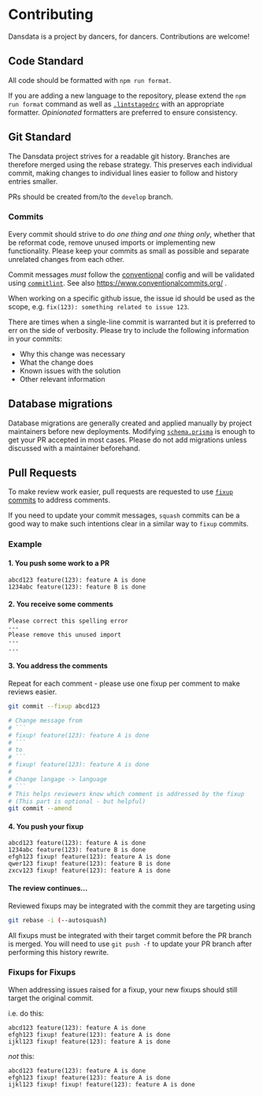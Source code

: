 # Contributing

Dansdata is a project by dancers, for dancers. Contributions are welcome!

## Code Standard

All code should be formatted with `npm run format`.

If you are adding a new language to the repository, please extend the `npm run format`
command as well as [`.lintstagedrc`](./.lintstagedrc) with an appropriate formatter.
_Opinionated_ formatters are preferred to ensure consistency.

## Git Standard

The Dansdata project strives for a readable git history. Branches are therefore merged
using the rebase strategy. This preserves each individual commit, making changes to individual
lines easier to follow and history entries smaller.

PRs should be created from/to the `develop` branch.

### Commits

Every commit should strive to do _one thing and one thing only_, whether that be reformat
code, remove unused imports or implementing new functionality. Please keep your commits as
small as possible and separate unrelated changes from each other.

Commit messages _must_ follow the [conventional](https://github.com/conventional-changelog/commitlint/tree/master/%40commitlint/config-conventional)
config and will be validated using [`commitlint`](https://commitlint.js.org/). See also
https://www.conventionalcommits.org/ .

When working on a specific github issue, the issue id should be used as the scope, e.g.
`fix(123): something related to issue 123`.

There are times when a single-line commit is warranted but it is preferred to err on the
side of verbosity. Please try to include the following information in your commits:

- Why this change was necessary
- What the change does
- Known issues with the solution
- Other relevant information

## Database migrations

Database migrations are generally created and applied manually by project maintainers before new
deployments. Modifying [`schema.prisma`](./prisma/schema.prisma) is enough to get your PR accepted
in most cases. Please do not add migrations unless discussed with a maintainer beforehand.

## Pull Requests

To make review work easier, pull requests are requested to use [`fixup` commits](https://fle.github.io/git-tip-keep-your-branch-clean-with-fixup-and-autosquash.html)
to address comments.

If you need to update your commit messages, `squash` commits can be a good way to make such
intentions clear in a similar way to `fixup` commits.

### Example

#### 1. You push some work to a PR

```
abcd123 feature(123): feature A is done
1234abc feature(123): feature B is done
```

#### 2. You receive some comments

```
Please correct this spelling error
---
Please remove this unused import
---
...
```

#### 3. You address the comments

Repeat for each comment - please use one fixup per comment to make reviews easier.

````bash
git commit --fixup abcd123

# Change message from
# ```
# fixup! feature(123): feature A is done
# ```
# to
# ```
# fixup! feature(123): feature A is done
#
# Change langage -> language
# ```
# This helps reviewers know which comment is addressed by the fixup
# (This part is optional - but helpful)
git commit --amend
````

#### 4. You push your fixup

```
abcd123 feature(123): feature A is done
1234abc feature(123): feature B is done
efgh123 fixup! feature(123): feature A is done
qwer123 fixup! feature(123): feature B is done
zxcv123 fixup! feature(123): feature A is done
```

#### The review continues...

Reviewed fixups may be integrated with the commit they are targeting using

```bash
git rebase -i (--autosquash)
```

All fixups must be integrated with their target commit before the PR branch is merged. You
will need to use `git push -f` to update your PR branch after performing this history
rewrite.

### Fixups for Fixups

When addressing issues raised for a fixup, your new fixups should still target the original
commit.

i.e. do this:

```
abcd123 feature(123): feature A is done
efgh123 fixup! feature(123): feature A is done
ijkl123 fixup! feature(123): feature A is done
```

_not_ this:

```
abcd123 feature(123): feature A is done
efgh123 fixup! feature(123): feature A is done
ijkl123 fixup! fixup! feature(123): feature A is done
```
